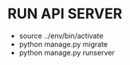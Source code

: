 # RUN API SERVER

* source ../env/bin/activate
* python manage.py migrate
* python manage.py runserver
